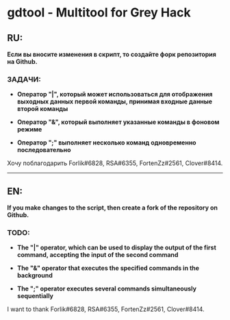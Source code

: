 # gdtool - Multitool for Grey Hack

## RU:

**Если вы вносите изменения в скрипт, то создайте форк репозитория на Github.**

### ЗАДАЧИ:

* **Оператор "|", который может использоваться для отображения выходных данных первой команды, принимая входные данные второй команды**

* **Оператор "&", который выполняет указанные команды в фоновом режиме**

* **Оператор ";" выполняет несколько команд одновременно последовательно**

Хочу поблагодарить Forlik#6828, RSA#6355, FortenZz#2561, Clover#8414.

---

## EN:

**If you make changes to the script, then create a fork of the repository on Github.**

### TODO:

* **The "|" operator, which can be used to display the output of the first command, accepting the input of the second command**

* **The "&" operator that executes the specified commands in the background**

* **The ";" operator executes several commands simultaneously sequentially**

I want to thank Forlik#6828, RSA#6355, FortenZz#2561, Clover#8414.
